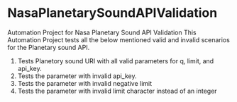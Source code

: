 # NasaPlanetarySoundAPIValidation
Automation Project for Nasa Planetary Sound API Validation
This Automation Project tests all the below mentioned valid and invalid scenarios for the Planetary sound API.
1. Tests Planetory sound URI with all valid parameters for q, limit, and api_key.
2. Tests the parameter with invalid api_key.
3. Tests the parameter with invalid negative limit
4. Tests the parameter with invalid limit character instead of an integer